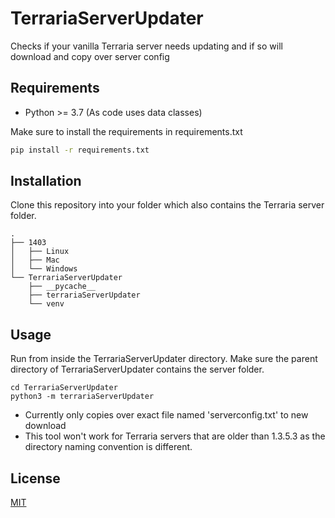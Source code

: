 # TerrariaServerUpdater

Checks if your vanilla Terraria server needs updating and if so will download and copy over server config

## Requirements

* Python >= 3.7 (As code uses data classes)

Make sure to install the requirements in requirements.txt
```bash
pip install -r requirements.txt
```

## Installation

Clone this repository into your folder which also contains the Terraria server folder.


```
.
├── 1403
│   ├── Linux
│   ├── Mac
│   └── Windows
└── TerrariaServerUpdater
    ├── __pycache__
    ├── terrariaServerUpdater
    └── venv

```

## Usage

Run from inside the TerrariaServerUpdater directory.
Make sure the parent directory of TerrariaServerUpdater contains the server folder.

```
cd TerrariaServerUpdater
python3 -m terrariaServerUpdater
```

* Currently only copies over exact file named 'serverconfig.txt' to new download
* This tool won't work for Terraria servers that are older than 1.3.5.3 as the directory naming convention is different.
## License
[MIT](https://choosealicense.com/licenses/mit/)